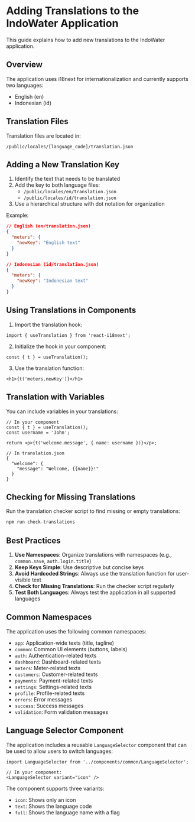 # Adding Translations to the IndoWater Application

This guide explains how to add new translations to the IndoWater application.

## Overview

The application uses i18next for internationalization and currently supports two languages:
- English (en)
- Indonesian (id)

## Translation Files

Translation files are located in:
```
/public/locales/[language_code]/translation.json
```

## Adding a New Translation Key

1. Identify the text that needs to be translated
2. Add the key to both language files:
   - `/public/locales/en/translation.json`
   - `/public/locales/id/translation.json`
3. Use a hierarchical structure with dot notation for organization

Example:
```json
// English (en/translation.json)
{
  "meters": {
    "newKey": "English text"
  }
}

// Indonesian (id/translation.json)
{
  "meters": {
    "newKey": "Indonesian text"
  }
}
```

## Using Translations in Components

1. Import the translation hook:
```tsx
import { useTranslation } from 'react-i18next';
```

2. Initialize the hook in your component:
```tsx
const { t } = useTranslation();
```

3. Use the translation function:
```tsx
<h1>{t('meters.newKey')}</h1>
```

## Translation with Variables

You can include variables in your translations:

```tsx
// In your component
const { t } = useTranslation();
const username = 'John';

return <p>{t('welcome.message', { name: username })}</p>;

// In translation.json
{
  "welcome": {
    "message": "Welcome, {{name}}!"
  }
}
```

## Checking for Missing Translations

Run the translation checker script to find missing or empty translations:

```bash
npm run check-translations
```

## Best Practices

1. **Use Namespaces**: Organize translations with namespaces (e.g., `common.save`, `auth.login.title`)
2. **Keep Keys Simple**: Use descriptive but concise keys
3. **Avoid Hardcoded Strings**: Always use the translation function for user-visible text
4. **Check for Missing Translations**: Run the checker script regularly
5. **Test Both Languages**: Always test the application in all supported languages

## Common Namespaces

The application uses the following common namespaces:

- `app`: Application-wide texts (title, tagline)
- `common`: Common UI elements (buttons, labels)
- `auth`: Authentication-related texts
- `dashboard`: Dashboard-related texts
- `meters`: Meter-related texts
- `customers`: Customer-related texts
- `payments`: Payment-related texts
- `settings`: Settings-related texts
- `profile`: Profile-related texts
- `errors`: Error messages
- `success`: Success messages
- `validation`: Form validation messages

## Language Selector Component

The application includes a reusable `LanguageSelector` component that can be used to allow users to switch languages:

```tsx
import LanguageSelector from '../components/common/LanguageSelector';

// In your component:
<LanguageSelector variant="icon" />
```

The component supports three variants:
- `icon`: Shows only an icon
- `text`: Shows the language code
- `full`: Shows the language name with a flag